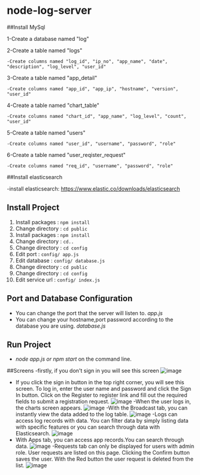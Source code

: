 # node-log-server

##Install MySql

1-Create a database named "log"

2-Create a table named "logs"

    -Create columns named "log_id", "ip_no", "app_name", "date", "description", "log_level", "user_id"

3-Create a table named "app_detail"

    -Create columns named "app_id", "app_ip", "hostname", "version", "user_id"

4-Create a table named "chart_table"

    -Create columns named "chart_id", "app_name", "log_level", "count", "user_id"

5-Create a table named "users"

    -Create columns named "user_id", "username", "password", "role"

6-Create a table named "user_reqister_request"

    -Create columns named "req_id", "username", "password", "role"

##Install elasticsearch

-install elasticsearch: https://www.elastic.co/downloads/elasticsearch

## Install Project

1. Install packages : `npm install`
2. Change directory : `cd public`
3. Install packages : `npm install`
4. Change directory : `cd..`
5. Change directory : `cd config`
6. Edit port : `config/ app.js`
7. Edit database : `config/ database.js`
8. Change directory : `cd public`
9. Change directory : `cd config`
10. Edit service url : `config/ index.js`

## Port and Database Configuration

- You can change the port that the server will listen to. *app.js*
- You can change your hostname,port password according to the database you are using. *database.js*

## Run Project
- *node app.js or npm start* on the command line.

##Screens
-firstly, if you don't sign in you will see this screen
![image](https://user-images.githubusercontent.com/26343034/55616622-e8926880-579a-11e9-822c-ef1d89ab1121.png)
- If you click the sign in button in the top right corner, you will see this screen. To log in, enter the user name and password and click the Sign In button. Click on the Register to register link and fill out the required fields to submit a registration request.
![image](https://user-images.githubusercontent.com/26343034/55616906-91d95e80-579b-11e9-964b-966af7e0c099.png)
-When the user logs in, the charts screen appears.
![image](https://user-images.githubusercontent.com/26343034/55617225-4b383400-579c-11e9-857b-ac0ae8b0654f.png)
-With the Broadcast tab, you can instantly view the data added to the log table.
![image](https://user-images.githubusercontent.com/26343034/55617434-b8e46000-579c-11e9-92f3-336f31da60a6.png)
-Logs can access log records with data. You can filter data by simply listing data with specific features or you can search through data with Elasticsearch.
![image](https://user-images.githubusercontent.com/26343034/55617532-fe089200-579c-11e9-9d83-068cb15f2def.png)
- With Apps tab, you can access app records.You can search through data.
![image](https://user-images.githubusercontent.com/26343034/55617665-4e7fef80-579d-11e9-82db-a304609e0956.png)
-Requests tab can only be displayed for users with admin role. User requests are listed on this page. Clicking the Confirm button saves the user. With the Red button the user request is deleted from the list.
![image](https://user-images.githubusercontent.com/26343034/55621615-b0912280-57a6-11e9-8729-a58e7c780bc5.png)
